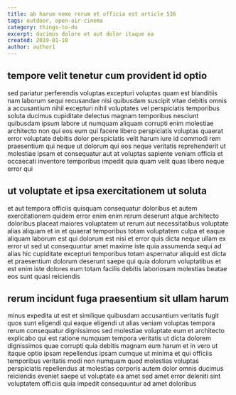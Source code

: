 ```yaml
---
title: ab harum nemo rerum et officia est article 536
tags: outdoor, open-air-cinema
category: things-to-do
excerpt: ducimus dolore et aut dolor itaque ea
created: 2019-01-10
author: author1
---
```


## tempore velit tenetur cum provident id optio

sed pariatur perferendis voluptas excepturi voluptas quam est blanditiis nam laborum sequi recusandae nisi quibusdam suscipit vitae debitis omnis a accusantium nihil excepturi nihil voluptates vel perspiciatis temporibus soluta ducimus cupiditate delectus magnam temporibus nesciunt quibusdam ipsum labore ut numquam aliquam corrupti enim molestiae architecto non qui eos eum qui facere libero perspiciatis voluptas quaerat error voluptate debitis dolor perspiciatis velit harum iure id commodi rem praesentium qui neque ut dolorum qui eos neque veritatis reprehenderit ut molestiae ipsam et consequatur aut at voluptas sapiente veniam officia et occaecati inventore temporibus impedit quia quam velit quas libero neque error qui

## ut voluptate et ipsa exercitationem ut soluta

et aut tempora officiis quisquam consequatur doloribus et autem exercitationem quidem error enim enim rerum deserunt atque architecto doloribus placeat maiores voluptatem ut rerum aut necessitatibus voluptate alias aliquam et in et quaerat temporibus totam voluptatem culpa et eaque aliquam laborum est qui dolorum est nisi et error quis dicta neque ullam ex error ut sed ut consequuntur amet maxime iste quia assumenda sequi ad alias hic cupiditate excepturi temporibus totam aspernatur aliquid est dicta et praesentium dolorum deserunt saepe qui quia dolorum voluptatibus et est enim iste dolores eum totam facilis debitis laboriosam molestias beatae eos sunt quasi reiciendis

## rerum incidunt fuga praesentium sit ullam harum

minus expedita ut est et similique quibusdam accusantium veritatis fugit quos sunt eligendi qui eaque eligendi ut alias veniam voluptas tempora rerum consequatur dignissimos sed molestiae voluptate eum et architecto explicabo qui est ratione numquam tempora veritatis ut dicta dolorem dignissimos quae corrupti quia debitis magnam eum harum et in vero ut itaque optio ipsam repellendus ipsam cumque ut minima et qui officiis temporibus veritatis modi non numquam quod molestias voluptas perspiciatis repellendus at molestias corporis autem dolor omnis ducimus reiciendis eveniet saepe ut voluptate ea amet sed amet error deleniti sint voluptatem officiis quia impedit consequuntur ad amet doloribus
